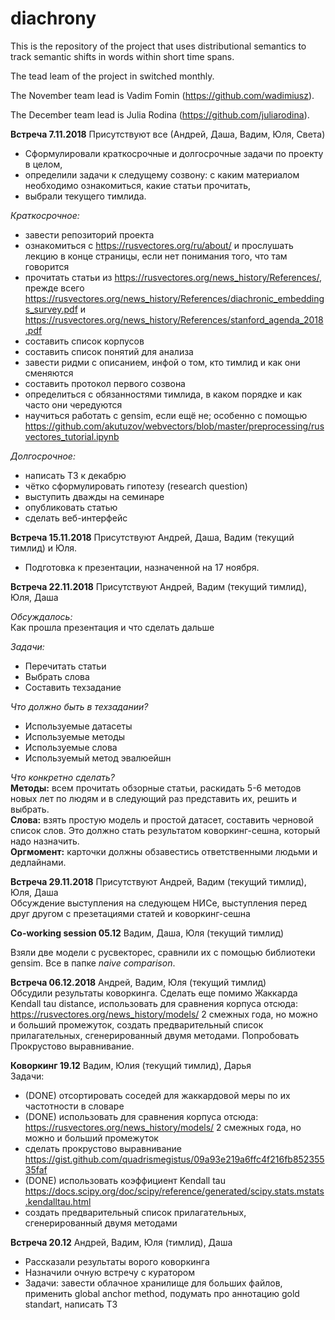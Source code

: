 # diachrony
This is the repository of the project that uses distributional semantics to track semantic shifts in words within short time spans.

The tead leam of the project in switched monthly.

The November team lead is Vadim Fomin (https://github.com/wadimiusz).

The December team lead is Julia Rodina (https://github.com/juliarodina).

**Встреча 7.11.2018**
Присутствуют все (Андрей, Даша, Вадим, Юля, Света)
- Сформулировали краткосрочные и долгосрочные задачи по проекту в целом,
- определили задачи к следущему созвону: с каким материалом необходимо ознакомиться, какие статьи прочитать,
- выбрали текущего тимлида.

_Краткосрочное:_
- завести репозиторий проекта
- ознакомиться с https://rusvectores.org/ru/about/ и прослушать лекцию в конце страницы, если нет понимания того, что там говорится
- прочитать статьи из https://rusvectores.org/news_history/References/, прежде всего https://rusvectores.org/news_history/References/diachronic_embeddings_survey.pdf и https://rusvectores.org/news_history/References/stanford_agenda_2018.pdf
- составить список корпусов
- составить список понятий для анализа
- завести ридми с описанием, инфой о том, кто тимлид и как они сменяются
- составить протокол первого созвона
- определиться с обязанностями тимлида, в каком порядке и как часто они чередуются
- научиться работать с gensim, если ещё не; особенно с помощью https://github.com/akutuzov/webvectors/blob/master/preprocessing/rusvectores_tutorial.ipynb

_Долгосрочное:_
- написать ТЗ к декабрю
- чётко сформулировать гипотезу (research question) 
- выступить дважды на семинаре
- опубликовать статью
- сделать веб-интерфейс

**Встреча 15.11.2018**
Присутствуют Андрей, Даша, Вадим (текущий тимлид) и Юля.
- Подготовка к презентации, назначенной на 17 ноября.

**Встреча 22.11.2018**
Присутствуют Андрей, Вадим (текущий тимлид), Юля, Даша

_Обсуждалось:_ <br>
Как прошла презентация и что сделать дальше

_Задачи:_ 
- Перечитать статьи
- Выбрать слова
- Составить техзадание

_Что должно быть в техзадании?_
- Используемые датасеты
- Используемые методы
- Используемые слова
- Используемый метод эвалюейшн

_Что конкретно сделать?_ <br>
**Методы:** всем прочитать обзорные статьи, раскидать 5-6 методов новых лет по людям и в следующий раз представить их, решить и выбрать.<br>
**Слова:** взять простую модель и простой датасет, составить черновой список слов. Это должно стать результатом коворкинг-сешна, который надо назначить.<br>
**Оргмомент:** карточки должны обзавестись ответственными людьми и дедлайнами.

**Встреча 29.11.2018**
Присутствуют Андрей, Вадим (текущий тимлид), Юля, Даша<br>
Обсуждение выступления на следующем НИСе, выступления перед друг другом с презетациями статей и коворкинг-сешна

**Co-working session 05.12** Вадим, Даша, Юля (текущий тимлид)<br>

Взяли две модели с русвекторес, сравнили их с помощью библиотеки gensim. Все в папке *naive comparison*. 

**Встреча 06.12.2018** Андрей, Вадим, Юля (текущий тимлид)<br>
Обсудили результаты коворкинга. Сделать еще помимо Жаккарда Kendall tau distance, использовать для сравнения корпуса отсюда: https://rusvectores.org/news_history/models/ 2 смежных года, но можно и больший промежуток, создать предварительный список прилагательных, сгенерированный двумя методами. Попробовать Прокрустово выравнивание.

**Коворкинг 19.12** Вадим, Юлия (текущий тимлид), Дарья  
Задачи:  
- (DONE) отсортировать соседей для жаккардовой меры по их частотности в словаре
- (DONE) использовать для сравнения корпуса отсюда: https://rusvectores.org/news_history/models/ 2 смежных года, но можно и больший промежуток
- сделать прокрустово выравнивание https://gist.github.com/quadrismegistus/09a93e219a6ffc4f216fb85235535faf
- (DONE) использовать коэффициент Kendall tau https://docs.scipy.org/doc/scipy/reference/generated/scipy.stats.mstats.kendalltau.html
- создать предварительный список прилагательных, сгенерированный двумя методами

**Встреча 20.12** Андрей, Вадим, Юля (тимлид), Даша  
- Рассказали результаты ворого коворкинга
- Назначили очную встречу с куратором
- Задачи: завести облачное хранилище для больших файлов, применить global anchor method, подумать про аннотацию gold standart, написать ТЗ
